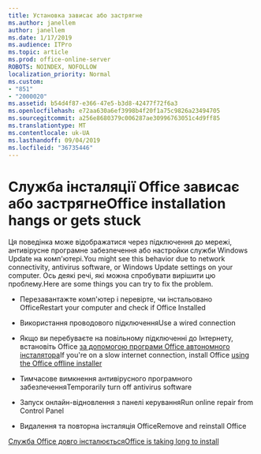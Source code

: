 ```yaml
---
title: Установка зависає або застрягне
ms.author: janellem
author: janellem
ms.date: 1/17/2019
ms.audience: ITPro
ms.topic: article
ms.prod: office-online-server
ROBOTS: NOINDEX, NOFOLLOW
localization_priority: Normal
ms.custom:
- "851"
- "2000020"
ms.assetid: b54d4f87-e366-47e5-b3d8-42477f72f6a3
ms.openlocfilehash: e72aa630a6ef3998b4f20f1a75c9826a23494705
ms.sourcegitcommit: a256e8680379c006287ae30996763051c4d9ff85
ms.translationtype: MT
ms.contentlocale: uk-UA
ms.lasthandoff: 09/04/2019
ms.locfileid: "36735446"
---
```

# <a name="office-installation-hangs-or-gets-stuck"></a><span data-ttu-id="f789e-102">Служба інсталяції Office зависає або застрягне</span><span class="sxs-lookup"><span data-stu-id="f789e-102">Office installation hangs or gets stuck</span></span>

<span data-ttu-id="f789e-103">Ця поведінка може відображатися через підключення до мережі, антивірусне програмне забезпечення або настройки служби Windows Update на комп'ютері.</span><span class="sxs-lookup"><span data-stu-id="f789e-103">You might see this behavior due to network connectivity, antivirus software, or Windows Update settings on your computer.</span></span> <span data-ttu-id="f789e-104">Ось деякі речі, які можна спробувати вирішити цю проблему.</span><span class="sxs-lookup"><span data-stu-id="f789e-104">Here are some things you can try to fix the problem.</span></span>
  
- <span data-ttu-id="f789e-105">Перезавантажте комп'ютер і перевірте, чи інстальовано Office</span><span class="sxs-lookup"><span data-stu-id="f789e-105">Restart your computer and check if Office Installed</span></span>

- <span data-ttu-id="f789e-106">Використання проводового підключення</span><span class="sxs-lookup"><span data-stu-id="f789e-106">Use a wired connection</span></span>

- <span data-ttu-id="f789e-107">Якщо ви перебуваєте на повільному підключенні до Інтернету, встановіть Office [за допомогою програми Office автономного інсталятора](https://support.office.com/article/f0a85fe7-118f-41cb-a791-d59cef96ad1c?wt.mc_id=Alchemy_ClientDIA)</span><span class="sxs-lookup"><span data-stu-id="f789e-107">If you're on a slow internet connection, install Office [using the Office offline installer](https://support.office.com/article/f0a85fe7-118f-41cb-a791-d59cef96ad1c?wt.mc_id=Alchemy_ClientDIA)</span></span>

- <span data-ttu-id="f789e-108">Тимчасове вимкнення антивірусного програмного забезпечення</span><span class="sxs-lookup"><span data-stu-id="f789e-108">Temporarily turn off antivirus software</span></span>

- <span data-ttu-id="f789e-109">Запуск онлайн-відновлення з панелі керування</span><span class="sxs-lookup"><span data-stu-id="f789e-109">Run online repair from Control Panel</span></span>

- <span data-ttu-id="f789e-110">Видалення та повторна інсталяція Office</span><span class="sxs-lookup"><span data-stu-id="f789e-110">Remove and reinstall Office</span></span>

[<span data-ttu-id="f789e-111">Служба Office довго інсталюється</span><span class="sxs-lookup"><span data-stu-id="f789e-111">Office is taking long to install</span></span>](https://support.office.com/article/0f09f357-3fef-42a6-b8aa-cef4c6c44bdf?wt.mc_id=Alchemy_ClientDIA)
  